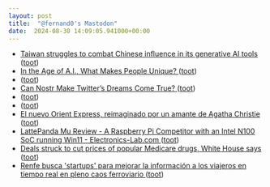```yaml
---
layout: post
title:  "@fernand0's Mastodon"
date:  2024-08-30 14:09:05.941000+00:00
---
```

*  [Taiwan struggles to combat Chinese influence in its generative AI tools ](https://globalvoices.org/2024/08/01/taiwan-struggles-to-combat-chinese-influence-in-its-generative-ai-tools) ([toot](https://mastodon.social/@fernand0/113051365927022246))
*  [In the Age of A.I., What Makes People Unique? ](https://www.newyorker.com/culture/open-questions/in-the-age-of-ai-what-makes-people-uniqu) ([toot](https://mastodon.social/@fernand0/113051208469563198))
*  [ ](https://mastodon.social/@sergiojimenez) ([toot](https://mastodon.social/@fernand0/113051125646575627))
*  [Can Nostr Make Twitter’s Dreams Come True? ](https://reason.com/2024/08/13/can-nostr-make-twitters-dreams-come-true) ([toot](https://mastodon.social/@fernand0/113051036245467386))
*  [ ](https://mastodon.social/@sergiojimenez) ([toot](https://mastodon.social/@fernand0/113050853767228742))
*  [ ](https://mastodon.social/@sergiojimenez) ([toot](https://mastodon.social/@fernand0/113050814714029458))
*  [El nuevo Orient Express, reimaginado por un amante de Agatha Christie ](https://es.euronews.com/viajes/2024/08/15/vea-el-interior-del-nuevo-orient-express-reimaginado-por-un-arquitecto-amante-de-agatha-c) ([toot](https://mastodon.social/@fernand0/113050635451413893))
*  [LattePanda Mu Review - A Raspberry Pi Competitor with an Intel N100 SoC running Win11 - Electronics-Lab.com ](https://www.electronics-lab.com/lattepanda-mu-review-a-raspberry-pi-competitor-with-an-intel-n100-soc-running-win11) ([toot](https://mastodon.social/@fernand0/113050230037411553))
*  [Deals struck to cut prices of popular Medicare drugs, White House says ](https://apnews.com/article/biden-drug-prices-medicare-prescriptions-34886d6f362c242be268c05d5efd5411?taid=66bdc7d6cc098600015be4f) ([toot](https://mastodon.social/@fernand0/113049990594377923))
*  [Renfe busca 'startups' para mejorar la información a los viajeros en tiempo real en pleno caos ferroviario ](https://www.elperiodicodearagon.com/economia/2024/08/15/renfe-startups-informacion-tren-107016400.htm) ([toot](https://mastodon.social/@fernand0/113049872323289894))
